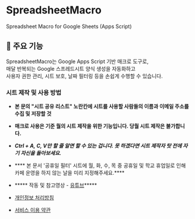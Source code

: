 # SpreadsheetMacro
Spreadsheet Macro for Google Sheets (Apps Script)

## 📌 주요 기능
SpreadsheetMacro는 Google Apps Script 기반 매크로 도구로,  
매달 반복되는 Google 스프레드시트 양식 생성을 자동화하고  
사용자 권한 관리, 시트 보호, 날짜 필터링 등을 손쉽게 수행할 수 있습니다.


### 시트 제작 및 사용 방법

- **본 문의 "시트 공유 리스트" 노란칸에 시트를 사용할 사람들의 이름과 이메일 주소를 수집 및 저장할 것**
- **매크로 사용은 기준 월의 시트 제작을 위한 기능입니다. 당월 시트 제작은 불가합니다.**
- ***Ctrl + A, C, V만 할 줄 알면 할 수 있는 겁니다. 못 하겠다면 시트 제작자 탓 전에 자기 자신을 돌아보세요.***
- **** 본 문서 '공휴일 필터' 시트에 월, 화, 수, 목 중 공휴일 및 학교 휴업일로 인해 카페 운영을 하지 않는 날을 미리 지정해주세요.****
- ***** 작동 및 참고영상 - [유튜브](https://youtu.be/YfI5-G9Svlc)*****

- [개인정보 처리방침](./privacy-policy.md)
- [서비스 이용 약관](./terms-of-service.md)
